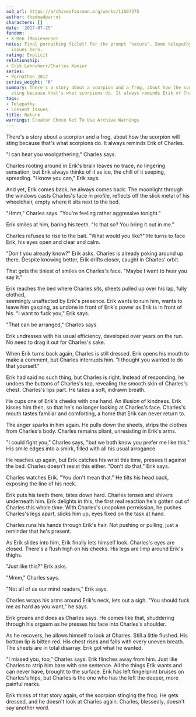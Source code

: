 ```yaml
---
ao3_url: https://archiveofourown.org/works/11607375
author: thedeadparrot
characters: []
date: '2017-07-25'
fandom:
- X-Men (Movieverse)
notes: Final pornathing ficlet! For the prompt 'nature'. Some telepathy\-related consent
  issues here.
rating: Explicit
relationship:
- Erik Lehnsherr/Charles Xavier
series:
- Pornathon 2017
series_weight: '6'
summary: There's a story about a scorpion and a frog, about how the scorpion will
  sting because that's what scorpions do. It always reminds Erik of Charles.
tags:
- Telepathy
- Consent Issues
title: Nature
warnings: Creator Chose Not To Use Archive Warnings
---
```


There's a story about a scorpion and a frog, about how the scorpion will sting because that's what scorpions do. It always reminds Erik of Charles.

"I can hear you woolgathering," Charles says.

Charles rooting around in Erik's brain leaves no trace, no lingering sensation, but Erik always thinks of it as ice, the chill of it seeping, spreading. "I know you can," Erik says.

And yet, Erik comes back, he always comes back. The moonlight through the windows casts Charles's face in profile, reflects off the slick metal of his wheelchair, empty where it sits next to the bed.

"Hmm," Charles says. "You're feeling rather aggressive tonight."

Erik smiles at him, baring his teeth. "Is that so? You bring it out in me."

Charles refuses to rise to the bait. "What would you like?" He turns to face Erik, his eyes open and clear and calm.

"Don't you already know?" Erik asks. Charles is already poking around up there. Despite knowing better, Erik drifts closer, caught in Charles' orbit. 

That gets the tiniest of smiles on Charles's face. "Maybe I want to hear you say it."

Erik reaches the bed where Charles sits, sheets pulled up over his lap, fully clothed,   
seemingly unaffected by Erik's presence. Erik wants to ruin him, wants to leave him gasping, as undone in front of Erik's power as Erik is in front of his. "I want to fuck you," Erik says. 

"That can be arranged," Charles says.

Erik undresses with his usual efficiency, developed over years on the run. No need to drag it out for Charles's sake.

When Erik turns back again, Charles is still dressed. Erik opens his mouth to make a comment, but Charles interrupts him. "I thought you wanted to do that yourself."

Erik had said no such thing, but Charles is right. Instead of responding, he undoes the buttons of Charles's top, revealing the smooth skin of Charles's chest. Charles's lips part. He takes a soft, indrawn breath.

He cups one of Erik's cheeks with one hand. An illusion of kindness. Erik kisses him then, so that he's no longer looking at Charles's face. Charles's mouth tastes familiar and comforting, a home that Erik can never return to.

The anger sparks in him again. He pulls down the sheets, strips the clothes from Charles's body. Charles remains pliant, unresisting in Erik's arms.

"I could fight you," Charles says, "but we both know you prefer me like this." His smile edges into a smirk, filled with all his usual arrogance.

He reaches up again, but Erik catches his wrist this time, presses it against the bed. Charles doesn't resist this either. "Don't do that," Erik says.

Charles watches Erik. "You don't mean that." He tilts his head back, exposing the line of his neck. 

Erik puts his teeth there, bites down hard. Charles tenses and shivers underneath him. Erik delights in this, the first real reaction he's gotten out of Charles this whole time. With Charles's unspoken permission, he pushes Charles's legs apart, slicks him up, eyes fixed on the task at hand.

Charles runs his hands through Erik's hair. Not pushing or pulling, just a reminder that he's present.

As Erik slides into him, Erik finally lets himself look. Charles's eyes are closed. There's a flush high on his cheeks. His legs are limp around Erik's thighs.

"Just like this?" Erik asks.

"Mmm," Charles says.

"Not all of us our mind readers," Erik says.

Charles wraps his arms around Erik's neck, lets out a sigh. "You should fuck me as hard as you want," he says.

Erik groans and does as Charles says. He comes like that, shuddering through his orgasm as he presses his face into Charles's shoulder. 

As he recovers, he allows himself to look at Charles. Still a little flushed. His bottom lip is bitten red. His chest rises and falls with every uneven breath. The sheets are in total disarray. Erik got what he wanted.

"I missed you, too," Charles says. Erik flinches away from him. Just like Charles to strip him bare with one sentence. All the things Erik wants and can never have, brought to the surface. Erik has left fingerprint bruises on Charles's hips, but Charles is the one who has the left the deeper, more painful marks. 

Erik thinks of that story again, of the scorpion stinging the frog. He gets dressed, and he doesn't look at Charles again. Charles, blessedly, doesn't say another word.